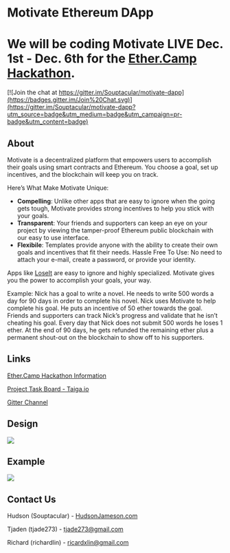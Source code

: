 # Motivate Ethereum DApp
# We will be coding Motivate LIVE Dec. 1st - Dec. 6th for the [Ether.Camp Hackathon](http://hack.ether.camp/).

[![Join the chat at https://gitter.im/Souptacular/motivate-dapp](https://badges.gitter.im/Join%20Chat.svg)](https://gitter.im/Souptacular/motivate-dapp?utm_source=badge&utm_medium=badge&utm_campaign=pr-badge&utm_content=badge)

## About
Motivate is a decentralized platform that empowers users to accomplish their goals using smart contracts and Ethereum. You choose a goal, set up incentives, and the blockchain will keep you on track. 

Here’s What Make Motivate Unique:
* **Compelling**: Unlike other apps that are easy to ignore when the going gets tough, Motivate provides strong incentives to help you stick with your goals.
* **Transparent**: Your friends and supporters can keep an eye on your project by viewing the tamper-proof Ethereum public blockchain with our easy to use interface.
* **Flexibile**: Templates provide anyone with the ability to create their own goals and incentives that fit their needs.
Hassle Free To Use: No need to attach your e-mail, create a password, or provide your identity.

Apps like [LoseIt](https://www.loseit.com/) are easy to ignore and highly specialized. Motivate gives you the power to accomplish your goals, your way.

Example: Nick has a goal to write a novel. He needs to write 500 words a day for 90 days in order to complete his novel. Nick uses Motivate to help complete his goal. He puts an incentive of 50 ether towards the goal. Friends and supporters can track Nick’s progress and validate that he isn’t cheating his goal. Every day that Nick does not submit 500 words he loses 1 ether. At the end of 90 days, he gets refunded the remaining ether plus a permanent shout-out on the blockchain to show off to his supporters.

## Links
[Ether.Camp Hackathon Information](http://hack.ether.camp/)

[Project Task Board - Taiga.io](https://tree.taiga.io/project/souptacular-motivate-dapp/)

[Gitter Channel](https://gitter.im/Souptacular/motivate-dapp)

## Design
![](https://cloud.githubusercontent.com/assets/3460120/11605883/1253e32c-9ad1-11e5-8cf1-636c999a18b5.png)

## Example
![](https://cloud.githubusercontent.com/assets/3460120/11315432/3f5083fa-8fb7-11e5-885c-4e21433967e3.png)

## Contact Us
Hudson (Souptacular) - [HudsonJameson.com](http://hudsonjameson.com/)

Tjaden (tjade273) -  [tjade273@gmail.com](mailto:tjade273@gmail.com)

Richard (richardlin) -  [ricardxlin@gmail.com](mailto:ricardxlin@gmail.com)
